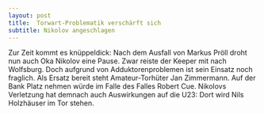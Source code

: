 ```yaml
---
layout: post
title:  Torwart-Problematik verschärft sich
subtitle: Nikolov angeschlagen
---
```


Zur Zeit kommt es knüppeldick: Nach dem Ausfall von Markus Pröll droht nun auch Oka Nikolov eine Pause. Zwar reiste der Keeper mit nach Wolfsburg. Doch aufgrund von Adduktorenproblemen ist sein Einsatz noch fraglich. Als Ersatz bereit steht Amateur-Torhüter Jan Zimmermann. Auf der Bank Platz nehmen würde im Falle des Falles Robert Cue. Nikolovs Verletzung hat demnach auch Auswirkungen auf die U23: Dort wird Nils Holzhäuser im Tor stehen.


